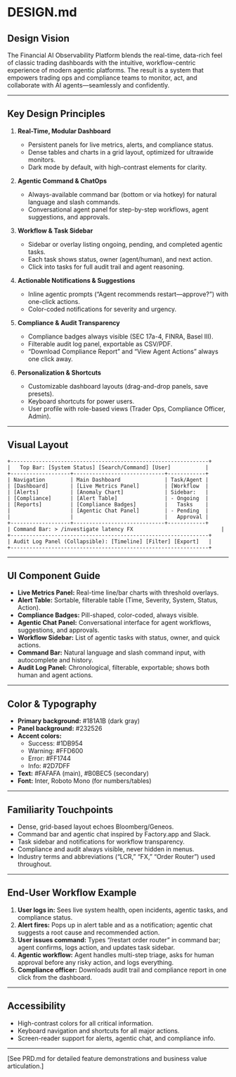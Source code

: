 # DESIGN.md

## Design Vision

The Financial AI Observability Platform blends the real-time, data-rich feel of classic trading dashboards with the intuitive, workflow-centric experience of modern agentic platforms. The result is a system that empowers trading ops and compliance teams to monitor, act, and collaborate with AI agents—seamlessly and confidently.

---

## Key Design Principles

1. **Real-Time, Modular Dashboard**

   - Persistent panels for live metrics, alerts, and compliance status.
   - Dense tables and charts in a grid layout, optimized for ultrawide monitors.
   - Dark mode by default, with high-contrast elements for clarity.

2. **Agentic Command & ChatOps**

   - Always-available command bar (bottom or via hotkey) for natural language and slash commands.
   - Conversational agent panel for step-by-step workflows, agent suggestions, and approvals.

3. **Workflow & Task Sidebar**

   - Sidebar or overlay listing ongoing, pending, and completed agentic tasks.
   - Each task shows status, owner (agent/human), and next action.
   - Click into tasks for full audit trail and agent reasoning.

4. **Actionable Notifications & Suggestions**

   - Inline agentic prompts (“Agent recommends restart—approve?”) with one-click actions.
   - Color-coded notifications for severity and urgency.

5. **Compliance & Audit Transparency**

   - Compliance badges always visible (SEC 17a-4, FINRA, Basel III).
   - Filterable audit log panel, exportable as CSV/PDF.
   - “Download Compliance Report” and “View Agent Actions” always one click away.

6. **Personalization & Shortcuts**
   - Customizable dashboard layouts (drag-and-drop panels, save presets).
   - Keyboard shortcuts for power users.
   - User profile with role-based views (Trader Ops, Compliance Officer, Admin).

---

## Visual Layout

```
+---------------------------------------------------------------+
|   Top Bar: [System Status] [Search/Command] [User]           |
+-------------------+-----------------------------+------------+
| Navigation        | Main Dashboard              | Task/Agent |
| [Dashboard]       | [Live Metrics Panel]        | [Workflow  |
| [Alerts]          | [Anomaly Chart]             | Sidebar:   |
| [Compliance]      | [Alert Table]               | - Ongoing  |
| [Reports]         | [Compliance Badges]         |   Tasks    |
|                   | [Agentic Chat Panel]        | - Pending  |
|                   |                             |   Approval |
+-------------------+-----------------------------+------------+
| Command Bar: > /investigate latency FX                            |
+---------------------------------------------------------------+
| Audit Log Panel (Collapsible): [Timeline] [Filter] [Export]   |
+---------------------------------------------------------------+
```

---

## UI Component Guide

- **Live Metrics Panel:** Real-time line/bar charts with threshold overlays.
- **Alert Table:** Sortable, filterable table (Time, Severity, System, Status, Action).
- **Compliance Badges:** Pill-shaped, color-coded, always visible.
- **Agentic Chat Panel:** Conversational interface for agent workflows, suggestions, and approvals.
- **Workflow Sidebar:** List of agentic tasks with status, owner, and quick actions.
- **Command Bar:** Natural language and slash command input, with autocomplete and history.
- **Audit Log Panel:** Chronological, filterable, exportable; shows both human and agent actions.

---

## Color & Typography

- **Primary background:** #181A1B (dark gray)
- **Panel background:** #232526
- **Accent colors:**
  - Success: #1DB954
  - Warning: #FFD600
  - Error: #FF1744
  - Info: #2D7DFF
- **Text:** #FAFAFA (main), #B0BEC5 (secondary)
- **Font:** Inter, Roboto Mono (for numbers/tables)

---

## Familiarity Touchpoints

- Dense, grid-based layout echoes Bloomberg/Geneos.
- Command bar and agentic chat inspired by Factory.app and Slack.
- Task sidebar and notifications for workflow transparency.
- Compliance and audit always visible, never hidden in menus.
- Industry terms and abbreviations (“LCR,” “FX,” “Order Router”) used throughout.

---

## End-User Workflow Example

1. **User logs in:** Sees live system health, open incidents, agentic tasks, and compliance status.
2. **Alert fires:** Pops up in alert table and as a notification; agentic chat suggests a root cause and recommended action.
3. **User issues command:** Types “/restart order router” in command bar; agent confirms, logs action, and updates task sidebar.
4. **Agentic workflow:** Agent handles multi-step triage, asks for human approval before any risky action, and logs everything.
5. **Compliance officer:** Downloads audit trail and compliance report in one click from the dashboard.

---

## Accessibility

- High-contrast colors for all critical information.
- Keyboard navigation and shortcuts for all major actions.
- Screen-reader support for alerts, agentic chat, and compliance info.

---

[See PRD.md for detailed feature demonstrations and business value articulation.]
